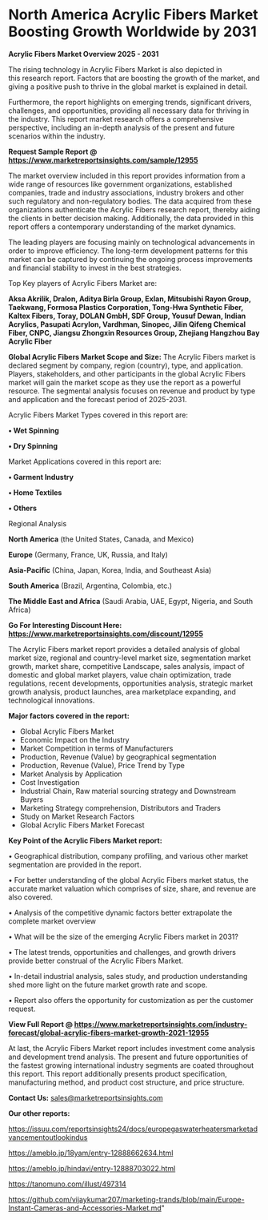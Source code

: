 # North America Acrylic Fibers Market Boosting Growth Worldwide by 2031

<Strong> Acrylic Fibers Market Overview 2025 - 2031</strong>

The rising technology in Acrylic Fibers Market is also depicted in this research report. Factors that are boosting the growth of the market, and giving a positive push to thrive in the global market is explained in detail.

Furthermore, the report highlights on emerging trends, significant drivers, challenges, and opportunities, providing all necessary data for thriving in the industry. This report market research offers a comprehensive perspective, including an in-depth analysis of the present and future scenarios within the industry.

<strong>Request Sample Report @ <a href=https://www.marketreportsinsights.com/sample/12955>https://www.marketreportsinsights.com/sample/12955</a></strong>

The market overview included in this report provides information from a wide range of resources like government organizations, established companies, trade and industry associations, industry brokers and other such regulatory and non-regulatory bodies. The data acquired from these organizations authenticate the Acrylic Fibers research report, thereby aiding the clients in better decision making. Additionally, the data provided in this report offers a contemporary understanding of the market dynamics.

The leading players are focusing mainly on technological advancements in order to improve efficiency. The long-term development patterns for this market can be captured by continuing the ongoing process improvements and financial stability to invest in the best strategies.

Top Key players of Acrylic Fibers Market are:

<strong>Aksa Akrilik, Dralon, Aditya Birla Group, Exlan, Mitsubishi Rayon Group, Taekwang, Formosa Plastics Corporation, Tong-Hwa Synthetic Fiber, Kaltex Fibers, Toray, DOLAN GmbH, SDF Group, Yousuf Dewan, Indian Acrylics, Pasupati Acrylon, Vardhman, Sinopec, Jilin Qifeng Chemical Fiber, CNPC, Jiangsu Zhongxin Resources Group, Zhejiang Hangzhou Bay Acrylic Fiber</strong>

<strong><b>Global Acrylic Fibers Market Scope and Size:</b></strong>
The Acrylic Fibers market is declared segment by company, region (country), type, and application. Players, stakeholders, and other participants in the global Acrylic Fibers market will gain the market scope as they use the report as a powerful resource. The segmental analysis focuses on revenue and product by type and application and the forecast period of 2025-2031.

Acrylic Fibers Market Types covered in this report are:

<strong>• Wet Spinning

• Dry Spinning</strong>

Market Applications covered in this report are:

<strong>• Garment Industry

• Home Textiles

• Others</strong> 

Regional Analysis

<strong>North America</strong> (the United States, Canada, and Mexico)

<strong>Europe</strong> (Germany, France, UK, Russia, and Italy)

<strong>Asia-Pacific</strong> (China, Japan, Korea, India, and Southeast Asia)

<strong>South America</strong> (Brazil, Argentina, Colombia, etc.)

<strong>The Middle East and Africa</strong> (Saudi Arabia, UAE, Egypt, Nigeria, and South Africa)

<strong>Go For Interesting Discount Here: <a href=https://www.marketreportsinsights.com/discount/12955>https://www.marketreportsinsights.com/discount/12955</a></strong>

The Acrylic Fibers market report provides a detailed analysis of global market size, regional and country-level market size, segmentation market growth, market share, competitive Landscape, sales analysis, impact of domestic and global market players, value chain optimization, trade regulations, recent developments, opportunities analysis, strategic market growth analysis, product launches, area marketplace expanding, and technological innovations.

<strong><b>Major factors covered in the report:</b></strong>
<ul>
  <li>Global Acrylic Fibers Market </li>
  <li>Economic Impact on the Industry</li>
  <li>Market Competition in terms of Manufacturers</li>
  <li>Production, Revenue (Value) by geographical segmentation</li>
  <li>Production, Revenue (Value), Price Trend by Type</li>
  <li>Market Analysis by Application</li>
  <li>Cost Investigation</li>
  <li>Industrial Chain, Raw material sourcing strategy and Downstream Buyers</li>
  <li>Marketing Strategy comprehension, Distributors and Traders</li>
  <li>Study on Market Research Factors</li>
  <li>Global Acrylic Fibers Market Forecast</li>
</ul>

<strong><b>Key Point of the Acrylic Fibers Market report:</b></strong>

• Geographical distribution, company profiling, and various other market segmentation are provided in the report.

• For better understanding of the global Acrylic Fibers market status, the accurate market valuation which comprises of size, share, and revenue are also covered.

• Analysis of the competitive dynamic factors better extrapolate the complete market overview

• What will be the size of the emerging Acrylic Fibers market in 2031?

• The latest trends, opportunities and challenges, and growth drivers provide better construal of the Acrylic Fibers Market.

• In-detail industrial analysis, sales study, and production understanding shed more light on the future market growth rate and scope.

• Report also offers the opportunity for customization as per the customer request.

<strong><b>View Full Report @ <a href=https://www.marketreportsinsights.com/industry-forecast/global-acrylic-fibers-market-growth-2021-12955>https://www.marketreportsinsights.com/industry-forecast/global-acrylic-fibers-market-growth-2021-12955</a></b></strong>


At last, the Acrylic Fibers Market report includes investment come analysis and development trend analysis. The present and future opportunities of the fastest growing international industry segments are coated throughout this report. This report additionally presents product specification, manufacturing method, and product cost structure, and price structure.

<strong>Contact Us:</strong>
sales@marketreportsinsights.com

<strong>Our other reports:</strong>

<a href=https://issuu.com/reportsinsights24/docs/europegaswaterheatersmarketadvancementoutlookindus>https://issuu.com/reportsinsights24/docs/europegaswaterheatersmarketadvancementoutlookindus</a>

<a href=https://ameblo.jp/18yam/entry-12888662634.html>https://ameblo.jp/18yam/entry-12888662634.html</a>

<a href=https://ameblo.jp/hindavi/entry-12888703022.html>https://ameblo.jp/hindavi/entry-12888703022.html</a>

<a href=https://tanomuno.com/illust/497314>https://tanomuno.com/illust/497314</a>

<a href=https://github.com/vijaykumar207/marketing-trands/blob/main/Europe-Instant-Cameras-and-Accessories-Market.md>https://github.com/vijaykumar207/marketing-trands/blob/main/Europe-Instant-Cameras-and-Accessories-Market.md</a>"
